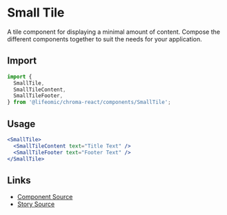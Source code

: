 # Small Tile

A tile component for displaying a minimal amount of content. Compose the
different components together to suit the needs for your application.

<!-- STORY -->

## Import

```js
import {
  SmallTile,
  SmallTileContent,
  SmallTileFooter,
} from '@lifeomic/chroma-react/components/SmallTile';
```

## Usage

```jsx
<SmallTile>
  <SmallTileContent text="Title Text" />
  <SmallTileFooter text="Footer Text" />
</SmallTile>
```

## Links

- [Component Source](https://github.com/lifeomic/chroma-react/blob/master/src/components/SmallTile/SmallTile.tsx)
- [Story Source](https://github.com/lifeomic/chroma-react/blob/master/stories/components/SmallTile/SmallTile.stories.tsx)
